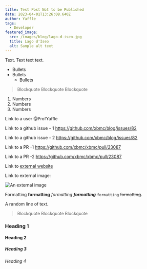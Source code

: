 ```yaml
---
title: Test Post Not to be Published
date: 2023-04-01T13:26:08.640Z
author: Yaffle
tags:
  - Developer
featured_image:
  src: /images/blog/lago-d-iseo.jpg
  title: Lago d'Iseo
  alt: Sample alt text
---
```

Text. Text text text.

* Bullets
* Bullets
  * Bullets

> Blockquote
> Blockquote
> Blockquote

1. Numbers
2. Numbers
3. Numbers

Link to a user @ProfYaffle 

Link to a github issue - 1  https://github.com/xbmc/blog/issues/82

Link to a github issue - 2 <https://github.com/xbmc/blog/issues/82>

Link to a PR -1 https://github.com/xbmc/xbmc/pull/23087

Link to a PR -2 <https://github.com/xbmc/xbmc/pull/23087>

Link to [external website](kodi.tv)

Link to external image:

![An external image](https://upload.wikimedia.org/wikipedia/commons/thumb/3/3c/Lake_Iseo_and_Lovere_from_Ceratello.jpg/260px-Lake_Iseo_and_Lovere_from_Ceratello.jpg "Lake Iseo")

Formatting **formatting** *formatting* ***formatting*** `formatting` ~~formatting~~.

A random line of text.

> Blockquote
> Blockquote
> Blockquote

### Heading 1

#### Heading 2

##### Heading 3

###### Heading 4